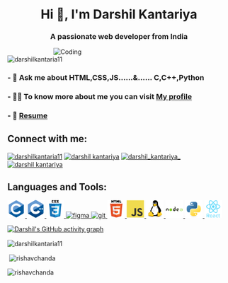 <h1 align="center">Hi 👋, I'm Darshil Kantariya</h1>
<h3 align="center">A passionate web developer from India</h3>
<img     align="right" alt="Coding" width="400" src="https://darshilkantaria11.github.io/gif.gif">

<p align="left"> <img src="https://komarev.com/ghpvc/?username=darshilkantaria11&label=Profile%20views&color=0e75b6&style=flat" alt="darshilkantaria11" /> </p>


<h3> - 💬 Ask me about HTML,CSS,JS......&...... C,C++,Python</h3>

<h3> - 👨‍💻 To know more about me you can visit <a href="https://darshil.netlify.app/">My profile</a></h3>

<h3> - 📄 <a href="https://drive.google.com/file/d/1ORDKMFJ-4lFq65FxHz7_-DKtQQNFm8P2/view?usp=sharing">Resume</a></h3>

<h2 align="left">Connect with me:</h2>
<p align="left">
<a href="https://codepen.io/darshilkantaria11" target="blank"><img align="center" src="https://raw.githubusercontent.com/rahuldkjain/github-profile-readme-generator/master/src/images/icons/Social/codepen.svg" alt="darshilkantaria11" height="30" width="40" /></a>
<a href="https://linkedin.com/in/darshil kantariya" target="blank"><img align="center" src="https://raw.githubusercontent.com/rahuldkjain/github-profile-readme-generator/master/src/images/icons/Social/linked-in-alt.svg" alt="darshil kantariya" height="30" width="40" /></a>
<a href="https://instagram.com/darshil_kantariya_" target="blank"><img align="center" src="https://raw.githubusercontent.com/rahuldkjain/github-profile-readme-generator/master/src/images/icons/Social/instagram.svg" alt="darshil_kantariya_" height="30" width="40" /></a>
<a href="https://www.hackerrank.com/darshil kantariya" target="blank"><img align="center" src="https://raw.githubusercontent.com/rahuldkjain/github-profile-readme-generator/master/src/images/icons/Social/hackerrank.svg" alt="darshil kantariya" height="30" width="40" /></a>
</p>

<h2 align="left">Languages and Tools:</h2>
<p align="left"> <a href="https://www.cprogramming.com/" target="_blank" rel="noreferrer"> <img src="https://raw.githubusercontent.com/devicons/devicon/master/icons/c/c-original.svg" alt="c" width="40" height="40"/> </a> <a href="https://www.w3schools.com/cpp/" target="_blank" rel="noreferrer"> <img src="https://raw.githubusercontent.com/devicons/devicon/master/icons/cplusplus/cplusplus-original.svg" alt="cplusplus" width="40" height="40"/> </a> <a href="https://www.w3schools.com/css/" target="_blank" rel="noreferrer"> <img src="https://raw.githubusercontent.com/devicons/devicon/master/icons/css3/css3-original-wordmark.svg" alt="css3" width="40" height="40"/> </a> <a href="https://www.figma.com/" target="_blank" rel="noreferrer"> <img src="https://www.vectorlogo.zone/logos/figma/figma-icon.svg" alt="figma" width="40" height="40"/> </a> <a href="https://git-scm.com/" target="_blank" rel="noreferrer"> <img src="https://www.vectorlogo.zone/logos/git-scm/git-scm-icon.svg" alt="git" width="40" height="40"/> </a> <a href="https://www.w3.org/html/" target="_blank" rel="noreferrer"> <img src="https://raw.githubusercontent.com/devicons/devicon/master/icons/html5/html5-original-wordmark.svg" alt="html5" width="40" height="40"/> </a> <a href="https://developer.mozilla.org/en-US/docs/Web/JavaScript" target="_blank" rel="noreferrer"> <img src="https://raw.githubusercontent.com/devicons/devicon/master/icons/javascript/javascript-original.svg" alt="javascript" width="40" height="40"/> </a> <a href="https://www.linux.org/" target="_blank" rel="noreferrer"> <img src="https://raw.githubusercontent.com/devicons/devicon/master/icons/linux/linux-original.svg" alt="linux" width="40" height="40"/> </a> <a href="https://nodejs.org" target="_blank" rel="noreferrer"> <img src="https://raw.githubusercontent.com/devicons/devicon/master/icons/nodejs/nodejs-original-wordmark.svg" alt="nodejs" width="40" height="40"/> </a> <a href="https://www.python.org" target="_blank" rel="noreferrer"> <img src="https://raw.githubusercontent.com/devicons/devicon/master/icons/python/python-original.svg" alt="python" width="40" height="40"/> </a> <a href="https://reactjs.org/" target="_blank" rel="noreferrer"> <img src="https://raw.githubusercontent.com/devicons/devicon/master/icons/react/react-original-wordmark.svg" alt="react" width="40" height="40"/> </a> </p>

[![Darshil's GitHub activity graph](https://activity-graph.herokuapp.com/graph?username=darshilkantaria11&&theme=xcode)](https://github.com/rishavchanda)

<p><img align="center" src="https://github-readme-stats.vercel.app/api/top-langs?username=darshilkantaria11&show_icons=true&locale=en&layout=compact" alt="darshilkantaria11" /></p>
<p>&nbsp;<img align="center" src="https://github-readme-stats.vercel.app/api?username=darshilkantaria11&show_icons=true&locale=en&theme=tokyonight" alt="rishavchanda" /></p>
<p><img align="center" src="https://github-readme-streak-stats.herokuapp.com/?user=darshilkantaria11&&theme=tokyonight" alt="rishavchanda" /></p>
